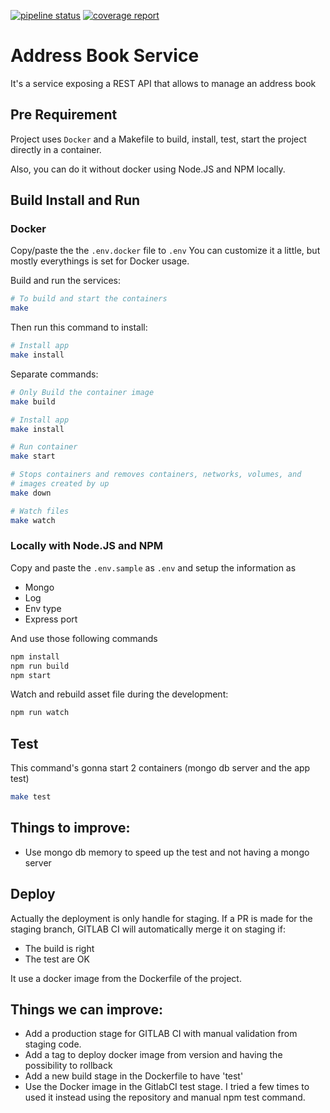 [![pipeline status](https://gitlab.com/vschoener/addressbook/badges/master/pipeline.svg)](https://gitlab.com/vschoener/addressbook/commits/master) [![coverage report](https://gitlab.com/vschoener/addressbook/badges/master/coverage.svg)](https://gitlab.com/vschoener/addressbook/commits/master)

# Address Book Service

It's a service exposing a REST API that allows to manage an address book

## Pre Requirement

Project uses `Docker` and a Makefile to build, install, test, start the project directly in a container.

Also, you can do it without docker using Node.JS and NPM locally.


## Build Install and Run

### Docker

Copy/paste the the `.env.docker` file to `.env` You can customize it a little, but mostly
everythings is set for Docker usage.

Build and run the services:
```bash
# To build and start the containers
make 
```

Then run this command to install:
```bash
# Install app
make install
```

Separate commands:
```bash
# Only Build the container image
make build

# Install app
make install

# Run container
make start

# Stops containers and removes containers, networks, volumes, and
# images created by up
make down

# Watch files
make watch
```

### Locally with Node.JS and NPM

Copy and paste the `.env.sample` as `.env` and setup the information as
- Mongo
- Log
- Env type
- Express port

And use those following commands
```bash
npm install
npm run build
npm start
```

Watch and rebuild asset file during the development:
```bash
npm run watch
```

## Test

This command's gonna start 2 containers (mongo db server and the app test)
```bash
make test
```

Things to improve:
------------------
- Use mongo db memory to speed up the test and not having a mongo server

## Deploy

Actually the deployment is only handle for staging. If a PR is made for
the staging branch, GITLAB CI will automatically merge it on staging if:
- The build is right
- The test are OK

It use a docker image from the Dockerfile of the project.

Things we can improve:
----------------------
- Add a production stage for GITLAB CI with manual validation from staging code.
- Add a tag to deploy docker image from version and having the possibility to rollback
- Add a new build stage in the Dockerfile to have 'test'
- Use the Docker image in the GitlabCI test stage. I tried a few times to used it instead using the repository and manual npm test command.
